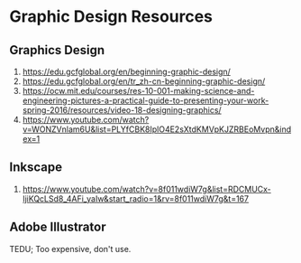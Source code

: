 Graphic Design Resources
===

## Graphics Design

1. https://edu.gcfglobal.org/en/beginning-graphic-design/
1. https://edu.gcfglobal.org/en/tr_zh-cn-beginning-graphic-design/
1. https://ocw.mit.edu/courses/res-10-001-making-science-and-engineering-pictures-a-practical-guide-to-presenting-your-work-spring-2016/resources/video-18-designing-graphics/
1. https://www.youtube.com/watch?v=WONZVnlam6U&list=PLYfCBK8IplO4E2sXtdKMVpKJZRBEoMvpn&index=1

## Inkscape

1. https://www.youtube.com/watch?v=8f011wdiW7g&list=RDCMUCx-ljiKQcLSd8_4AFi_yaIw&start_radio=1&rv=8f011wdiW7g&t=167

## Adobe Illustrator

TEDU; Too expensive, don't use.
